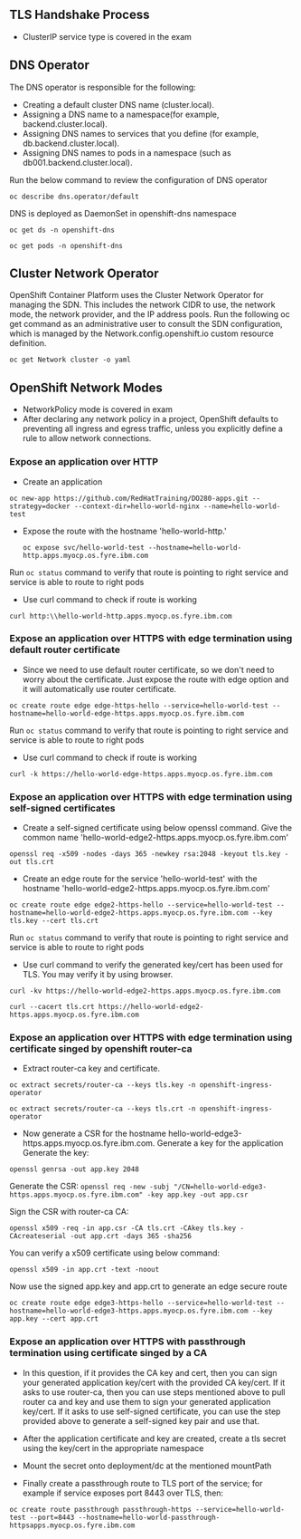 ## TLS Handshake Process


* ClusterIP service type is covered in the exam

## DNS Operator
The DNS operator is responsible for the following:
- Creating a default cluster DNS name (cluster.local).
- Assigning a DNS name to a namespace(for example, backend.cluster.local).
- Assigning DNS names to services that you define (for example, db.backend.cluster.local).
- Assigning DNS names to pods in a namespace (such as db001.backend.cluster.local).

Run the below command to review the configuration of DNS operator

`oc describe dns.operator/default`

DNS is deployed as DaemonSet in openshift-dns namespace

`oc get ds -n openshift-dns`

`oc get pods -n openshift-dns`

## Cluster Network Operator
OpenShift Container Platform uses the Cluster Network Operator for managing the SDN. This includes the network CIDR to use, the network mode, the network provider, and the IP address pools.
Run the following oc get command as an administrative user to consult the SDN configuration, which is managed by the Network.config.openshift.io custom resource definition.

`oc get Network cluster -o yaml`

## OpenShift Network Modes
- NetworkPolicy mode is covered in exam
- After declaring any network policy in a project, OpenShift defaults to preventing all ingress and egress traffic, unless you explicitly define a rule to allow network connections.

### Expose an application over HTTP
* Create an application

`oc new-app https://github.com/RedHatTraining/DO280-apps.git --strategy=docker --context-dir=hello-world-nginx --name=hello-world-test`

* Expose the route with the hostname 'hello-world-http.<ocp-subdomain>' 
  
  `oc expose svc/hello-world-test --hostname=hello-world-http.apps.myocp.os.fyre.ibm.com`
  
 Run `oc status` command to verify that route is pointing to right service and service is able to route to right pods
 
 * Use curl command to check if route is working
 
 `curl http:\\hello-world-http.apps.myocp.os.fyre.ibm.com`
 
 ### Expose an application over HTTPS with edge termination using default router certificate
 * Since we need to use default router certificate, so we don't need to worry about the certificate. Just expose the route with edge option and it will automatically use router certificate.
 
 `oc create route edge edge-https-hello --service=hello-world-test --hostname=hello-world-edge-https.apps.myocp.os.fyre.ibm.com`
 
 Run `oc status` command to verify that route is pointing to right service and service is able to route to right pods
 
 * Use curl command to check if route is working
 
 `curl -k https://hello-world-edge-https.apps.myocp.os.fyre.ibm.com`
 
 
 ### Expose an application over HTTPS with edge termination using self-signed certificates
 * Create a self-signed certificate using below openssl command. Give the common name 'hello-world-edge2-https.apps.myocp.os.fyre.ibm.com'
 
 `openssl req -x509 -nodes -days 365 -newkey rsa:2048 -keyout tls.key -out tls.crt`
 
 * Create an edge route for the service 'hello-world-test' with the hostname 'hello-world-edge2-https.apps.myocp.os.fyre.ibm.com'
 
 `oc create route edge edge2-https-hello --service=hello-world-test --hostname=hello-world-edge2-https.apps.myocp.os.fyre.ibm.com --key tls.key --cert tls.crt`
 
 Run `oc status` command to verify that route is pointing to right service and service is able to route to right pods
 
 * Use curl command to verify the generated key/cert has been used for TLS. You may verify it by using browser.
 
 `curl -kv https://hello-world-edge2-https.apps.myocp.os.fyre.ibm.com`
 
 `curl --cacert tls.crt https://hello-world-edge2-https.apps.myocp.os.fyre.ibm.com`
 
 ### Expose an application over HTTPS with edge termination using certificate singed by openshift router-ca
 * Extract router-ca key and certificate.
 
 `oc extract secrets/router-ca --keys tls.key -n openshift-ingress-operator`
 
 `oc extract secrets/router-ca --keys tls.crt -n openshift-ingress-operator`
 * Now generate a CSR for the hostname hello-world-edge3-https.apps.myocp.os.fyre.ibm.com. Generate a key for the application
 Generate the key:
 
 `openssl genrsa -out app.key 2048`
 
 Generate the CSR:
 `openssl req -new -subj "/CN=hello-world-edge3-https.apps.myocp.os.fyre.ibm.com" -key app.key -out app.csr`
 
 Sign the CSR with router-ca CA:
 
 `openssl x509 -req -in app.csr -CA tls.crt -CAkey tls.key -CAcreateserial -out app.crt -days 365 -sha256`
 
 You can verify a x509 certificate using below command:
 
 `openssl x509 -in app.crt -text -noout`
 
 Now use the signed app.key and app.crt to generate an edge secure route
 
 `oc create route edge edge3-https-hello --service=hello-world-test --hostname=hello-world-edge3-https.apps.myocp.os.fyre.ibm.com --key app.key --cert app.crt`
 
 
 ### Expose an application over HTTPS with passthrough termination using certificate singed by a CA
 * In this question, if it provides the CA key and cert, then you can sign your generated application key/cert with the provided CA key/cert. If it asks to use router-ca, then you can use steps mentioned above to pull router ca and key and use them to sign your generated application key/cert. If it asks to use self-signed certificate, you can use the step provided above to generate a self-signed key pair and use that.
 
 * After the application certificate and key are created, create a tls secret using the key/cert in the appropriate namespace
 * Mount the secret onto deployment/dc at the mentioned mountPath
 * Finally create a passthrough route to TLS port of the service; for example if service exposes port 8443 over TLS, then:
 
 `oc create route passthrough passthrough-https --service=hello-world-test --port=8443 --hostname=hello-world-passthrough-httpsapps.myocp.os.fyre.ibm.com`
 
  
